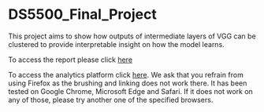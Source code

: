 # DS5500_Final_Project

This project aims to show how outputs of intermediate layers of VGG can be clustered to provide interpretable insight on how the model learns.

To access the report please click [here](https://itaher1995.github.io/)

To access the analytics platform click [here](http://35.245.237.228:5000/). We ask that you refrain from using Firefox as the brushing and linking does not work there. It has been tested on Google Chrome, Microsoft Edge and Safari. If it does not work on any of those, please try another one of the specified browsers.
